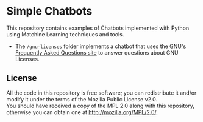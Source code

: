 # Simple Chatbots

This repository contains examples of Chatbots implemented with Python using Matchine Learning techniques and tools.

* The `/gnu-licenses` folder implements a chatbot that uses the [GNU's Frequently Asked Questions site](https://www.gnu.org/licenses/gpl-faq.html) to answer questions about GNU Licenses.

License
-------

All the code in this repository is free software; you can redistribute it and/or modify it under the terms of the Mozilla Public License v2.0.  
You should have received a copy of the MPL 2.0 along with this repository, otherwise you can obtain one at http://mozilla.org/MPL/2.0/.

